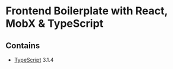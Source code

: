 # Frontend Boilerplate with React, MobX & TypeScript

## Contains
- [TypeScript](https://github.com/Microsoft/TypeScript) 3.1.4

